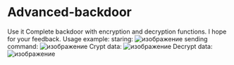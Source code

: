 # Advanced-backdoor
Use it
Complete backdoor with encryption and decryption functions. I hope for your feedback.
Usage example:
staring:
![изображение](https://user-images.githubusercontent.com/95019800/147749542-d77d264e-eb30-439f-b787-d2882950c363.png)
sending command:
![изображение](https://user-images.githubusercontent.com/95019800/147749623-9d49adb2-beb8-49cd-83a2-b3d97d1fca5a.png)
Crypt data:
![изображение](https://user-images.githubusercontent.com/95019800/147749743-a3e25444-dbd5-48e3-90c9-70e8ee389c92.png)
Decrypt data:
![изображение](https://user-images.githubusercontent.com/95019800/147749915-42f2de0d-8d4d-4aae-96bd-8ecf6e20b51a.png)

